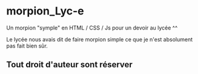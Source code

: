 # morpion_Lyc-e
Un morpion "symple" en HTML / CSS / Js pour un devoir au lycée ^^

Le lycée nous avais dit de faire morpion simple ce que je n'est absolument pas fait bien sûr.

## Tout droit d'auteur sont réserver ###
